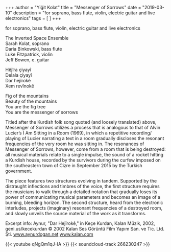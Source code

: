 +++
author = "Yiğit Kolat"
title = "Messenger of Sorrows"
date = "2019-03-10"
description = "for soprano, bass flute, violin, electric guitar and live electronics"
tags = [
]
+++

for soprano, bass flute, violin, electric guitar and live electronics

The Inverted Space Ensemble     
Sarah Kolat, soprano     
Daria Binkowski, bass flute     
Luke Fitzpatrick, violin     
Jeff Bowen, e. guitar     
     
Hêjîra çiyayî     
Delala çiyayî        
Dar hejîrokê      
Xem revînokê     

Fig of the mountains      
Beauty of the mountains      
You are the fig tree      
You are the messenger of sorrows     

Titled after the Kurdish folk song quoted (and loosely translated) above, Messenger of Sorrows utilizes a process that is analogous to that of Alvin Lucier’s I Am Sitting in a Room (1969), in which a repetitive recording/ playing of Lucier narrating a text in a room gradually discloses the resonant frequencies of the very room he was sitting in. The resonances of Messenger of Sorrows, however, come from a room that is being destroyed: all musical materials relate to a single impulse, the sound of a rocket hitting a Kurdish house, recorded by the survivors during the curfew imposed on the southeastern town of Cizre in September 2015 by the Turkish government.

The piece features two structures evolving in tandem. Supported by the distraught inflections and timbres of the voice, the first structure requires the musicians to walk through a detailed notation that gradually loses its power of communicating musical parameters and becomes an image of a burning, bleeding horizon. The second structure, heard from the electronic interludes, projects (imaginary) resonant frequencies of a destroyed room, and slowly unveils the source material of the work as it transforms.

Excerpt info: 
Aynur, "Dar Hejîrokê," in Keçe Kurdan, Kalan Müzik, 2002, geni.us/kecekurdan
© 2002 Kalan Ses Görüntü Film Yapım San. ve Tic. Ltd. Şti.
www.aynurdogan.net
www.kalan.com
     
{{< youtube qNgQm1qJ-IA >}}
{{< soundcloud-track 266230247 >}}